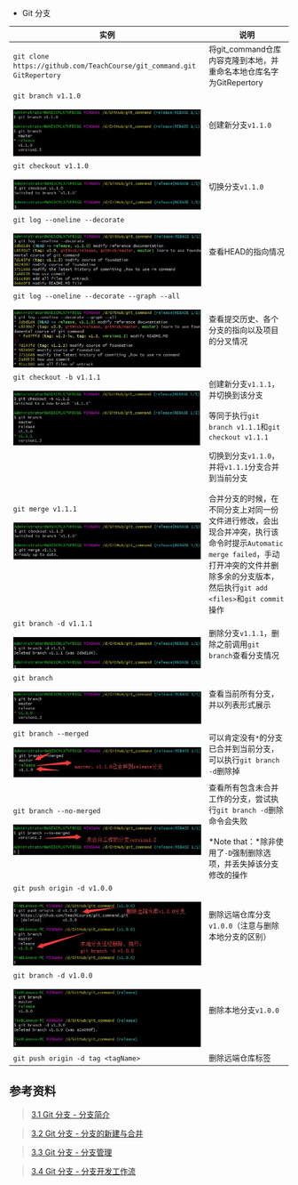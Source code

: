 - Git 分支

|实例|说明|
|----|---|
|`git clone https://github.com/TeachCourse/git_command.git GitRepertory`|将git_command仓库内容克隆到本地，并重命名本地仓库名字为GitRepertory
|`git branch v1.1.0`<br><br>![](img/20180510112443.jpg)|创建新分支`v1.1.0`
|`git checkout v1.1.0`<br><br>![](img/20180510112834.jpg)|切换分支`v1.1.0`
|`git log --oneline --decorate`<br><br>![](img/20180510113444.jpg)|查看HEAD的指向情况
|`git log --oneline --decorate --graph --all`<br><br>![](img/20180510144318.jpg)|查看提交历史、各个分支的指向以及项目的分叉情况
|`git checkout -b v1.1.1`<br><br>![](img/20180510144842.jpg)|创建新分支`v1.1.1`，并切换到该分支<br><br>等同于执行`git branch v1.1.1`和`git checkout v1.1.1`
|`git merge v1.1.1`<br><br>![](img/20180510145822.jpg)|切换到分支`v1.1.0`，并将`v1.1.1`分支合并到当前分支<br><br>合并分支的时候，在不同分支上对同一份文件进行修改，会出现合并冲突，执行该命令时提示`Automatic merge failed`，手动打开冲突的文件并删除多余的分支版本，然后执行`git add <files>`和`git commit`操作
|`git branch -d v1.1.1`<br><br>![](img/20180510150213.jpg)|删除分支`v1.1.1`，删除之前调用`git branch`查看分支情况
|`git branch`<br><br>![](img/20180510152126.jpg)|查看当前所有分支，并以列表形式展示
|`git branch --merged`<br><br>![](img/20180510172835.jpg)|可以肯定没有`*`的分支已合并到当前分支，可以执行`git branch -d`删除掉
|`git branch --no-merged`<br><br>![](img/20180510173113.jpg)|查看所有包含未合并工作的分支，尝试执行`git branch -d`删除命令会失败<br><br>*Note that：*除非使用了`-D`强制删除选项，并丢失掉该分支修改的操作
|`git push origin -d v1.0.0`<br><br>![](img/20180517220941.jpg)|删除远端仓库分支`v1.0.0`（注意与删除本地分支的区别）
|`git branch -d v1.0.0`<br><br>![](img/20180517221925.jpg)|删除本地分支`v1.0.0`
|`git push origin -d tag <tagName>`|删除远端仓库标签


## 参考资料 ##

> [3.1 Git 分支 - 分支简介](https://git-scm.com/book/zh/v2/Git-%E5%88%86%E6%94%AF-%E5%88%86%E6%94%AF%E7%AE%80%E4%BB%8B)

> [3.2 Git 分支 - 分支的新建与合并](https://git-scm.com/book/zh/v2/Git-%E5%88%86%E6%94%AF-%E5%88%86%E6%94%AF%E7%9A%84%E6%96%B0%E5%BB%BA%E4%B8%8E%E5%90%88%E5%B9%B6)

> [3.3 Git 分支 - 分支管理](https://git-scm.com/book/zh/v2/Git-%E5%88%86%E6%94%AF-%E5%88%86%E6%94%AF%E7%AE%A1%E7%90%86)

> [3.4 Git 分支 - 分支开发工作流](https://git-scm.com/book/zh/v2/Git-%E5%88%86%E6%94%AF-%E5%88%86%E6%94%AF%E5%BC%80%E5%8F%91%E5%B7%A5%E4%BD%9C%E6%B5%81)




